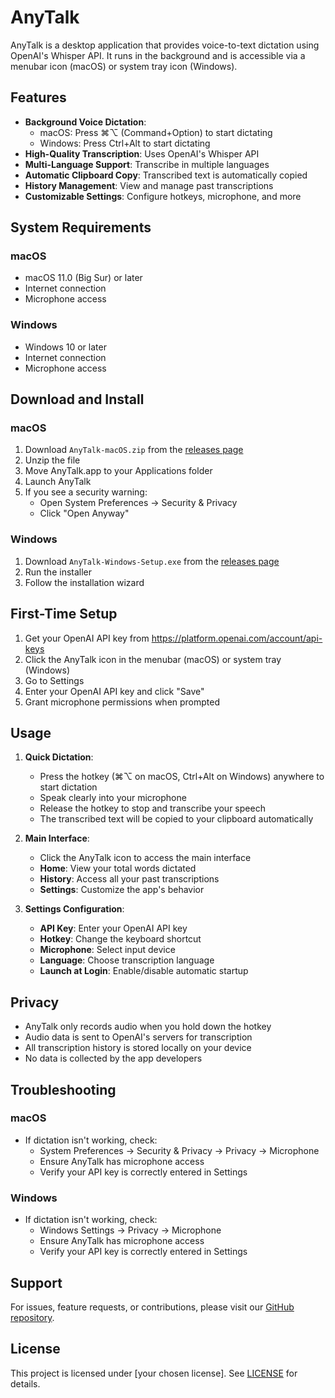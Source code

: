 # AnyTalk

AnyTalk is a desktop application that provides voice-to-text dictation using OpenAI's Whisper API. It runs in the background and is accessible via a menubar icon (macOS) or system tray icon (Windows).

## Features

- **Background Voice Dictation**: 
  - macOS: Press ⌘⌥ (Command+Option) to start dictating
  - Windows: Press Ctrl+Alt to start dictating
- **High-Quality Transcription**: Uses OpenAI's Whisper API
- **Multi-Language Support**: Transcribe in multiple languages
- **Automatic Clipboard Copy**: Transcribed text is automatically copied
- **History Management**: View and manage past transcriptions
- **Customizable Settings**: Configure hotkeys, microphone, and more

## System Requirements

### macOS
- macOS 11.0 (Big Sur) or later
- Internet connection
- Microphone access

### Windows
- Windows 10 or later
- Internet connection
- Microphone access

## Download and Install

### macOS
1. Download `AnyTalk-macOS.zip` from the [releases page](https://github.com/yourusername/anytalk/releases)
2. Unzip the file
3. Move AnyTalk.app to your Applications folder
4. Launch AnyTalk
5. If you see a security warning:
   - Open System Preferences → Security & Privacy
   - Click "Open Anyway"

### Windows
1. Download `AnyTalk-Windows-Setup.exe` from the [releases page](https://github.com/yourusername/anytalk/releases)
2. Run the installer
3. Follow the installation wizard

## First-Time Setup

1. Get your OpenAI API key from https://platform.openai.com/account/api-keys
2. Click the AnyTalk icon in the menubar (macOS) or system tray (Windows)
3. Go to Settings
4. Enter your OpenAI API key and click "Save"
5. Grant microphone permissions when prompted

## Usage

1. **Quick Dictation**:
   - Press the hotkey (⌘⌥ on macOS, Ctrl+Alt on Windows) anywhere to start dictation
   - Speak clearly into your microphone
   - Release the hotkey to stop and transcribe your speech
   - The transcribed text will be copied to your clipboard automatically

2. **Main Interface**:
   - Click the AnyTalk icon to access the main interface
   - **Home**: View your total words dictated
   - **History**: Access all your past transcriptions
   - **Settings**: Customize the app's behavior

3. **Settings Configuration**:
   - **API Key**: Enter your OpenAI API key
   - **Hotkey**: Change the keyboard shortcut
   - **Microphone**: Select input device
   - **Language**: Choose transcription language
   - **Launch at Login**: Enable/disable automatic startup

## Privacy

- AnyTalk only records audio when you hold down the hotkey
- Audio data is sent to OpenAI's servers for transcription
- All transcription history is stored locally on your device
- No data is collected by the app developers

## Troubleshooting

### macOS
- If dictation isn't working, check:
  - System Preferences → Security & Privacy → Privacy → Microphone
  - Ensure AnyTalk has microphone access
  - Verify your API key is correctly entered in Settings

### Windows
- If dictation isn't working, check:
  - Windows Settings → Privacy → Microphone
  - Ensure AnyTalk has microphone access
  - Verify your API key is correctly entered in Settings

## Support

For issues, feature requests, or contributions, please visit our [GitHub repository](https://github.com/yourusername/anytalk).

## License

This project is licensed under [your chosen license]. See [LICENSE](LICENSE) for details.

